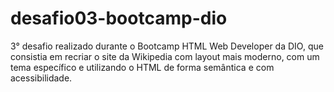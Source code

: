 # desafio03-bootcamp-dio
 3° desafio realizado durante o Bootcamp HTML Web Developer da DIO, que consistia em recriar o site da Wikipedia com layout mais moderno, com um tema específico e utilizando o HTML de forma semântica e com acessibilidade.
